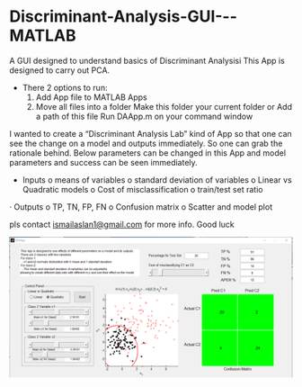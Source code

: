 # Discriminant-Analysis-GUI---MATLAB
A GUI designed to understand basics of Discriminant Analysisi
This App is designed to carry out PCA.

- There 2 options to run:
  1. Add App file to MATLAB Apps
  2. Move all files into a folder
     Make this folder your current folder or
     Add a path of this file
     Run  DAApp.m on your command window

I wanted to create a “Discriminant Analysis Lab” kind of App so that one can see the change on a model and outputs immediately. So one can grab the rationale behind. Below parameters can be changed in this App and model parameters and success can be seen immediately.

- Inputs
  o   means of variables
  o   standard deviation of variables
  o   Linear vs Quadratic models
  o   Cost of misclassification
  o   train/test set ratio

· Outputs
  o   TP, TN, FP, FN
  o   Confusion matrix
  o   Scatter and model plot


pls contact ismailaslan1@gmail.com for more info.
Good luck


![alt text](https://github.com/aslanismailgit/Discriminant-Analysis-GUI---MATLAB/blob/master/images/image.png)
